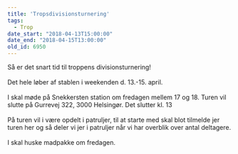 ```yaml
---
title: 'Tropsdivisionsturnering'
tags:
  - Trop
date_start: "2018-04-13T15:00:00"
date_end: "2018-04-15T13:00:00"
old_id: 6950
---
```

Så er det snart tid til troppens divisionsturnering!<br /><br />Det hele løber af stablen i weekenden d. 13.-15. april.<br /><br />I skal møde på Snekkersten station om fredagen mellem 17 og 18. Turen vil slutte på Gurrevej 322, 3000 Helsingør. Det slutter kl. 13<br /><br />På turen vil i være opdelt i patruljer, til at starte med skal blot tilmelde jer turen her og så deler vi jer i patruljer når vi har overblik over antal deltagere.<br /><br />I skal huske madpakke om fredagen.